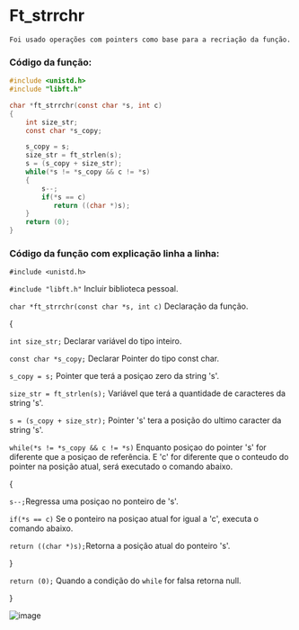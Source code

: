 # Ft_strrchr

    Foi usado operações com pointers como base para a recriação da função.
    
### Código da função:
```c 
#include <unistd.h>
#include "libft.h"

char *ft_strrchr(const char *s, int c)
{
    int size_str;
    const char *s_copy;

    s_copy = s;
    size_str = ft_strlen(s);
    s = (s_copy + size_str);
    while(*s != *s_copy && c != *s)
    {
        s--;
        if(*s == c)
           return ((char *)s);
    }
    return (0);
}
```
### Código da função com explicação linha a linha:
`#include <unistd.h>` 

`#include "libft.h"` Incluir biblioteca pessoal.  


`char *ft_strrchr(const char *s, int c)` Declaração da função.

{

`int size_str;` Declarar variável do tipo inteiro.

`const char *s_copy;` Declarar Pointer do tipo const char.


    
`s_copy = s;` Pointer que terá a posiçao zero da string 's'.

`size_str = ft_strlen(s);` Variável que terá a quantidade de caracteres da string 's'.

`s = (s_copy + size_str);` Pointer 's' tera a posição do ultimo caracter da string 's'. 

`while(*s != *s_copy && c != *s)` Enquanto posiçao do pointer 's' for diferente que a posiçao de referência.
                                  E 'c' for diferente que o conteudo do pointer na posição atual, será executado
                                  o comando abaixo.

{

`s--;`Regressa uma posiçao no ponteiro de 's'.

`if(*s == c)` Se o ponteiro na posiçao atual for igual a 'c', executa o comando abaixo.

`return ((char *)s);`Retorna a posição  atual do ponteiro 's'.

}

`return (0);` Quando a condição  do `while` for falsa retorna null.

}

![image](https://im.ezgif.com/tmp/ezgif-1-1ed9727adc.gif)


